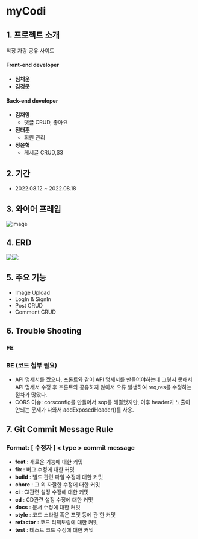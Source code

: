 # myCodi
## 1. 프로젝트 소개
착장 자랑 공유 사이트 

#### Front-end developer
- **심채운**
- **김경문**
#### Back-end developer
- **김재영**
  * 댓글 CRUD, 좋아요
- **전태훈**
  * 회원 관리
- **정윤혁**
  * 게시글 CRUD,S3

## 2. 기간
- 2022.08.12 ~ 2022.08.18

## 3. 와이어 프레임

![image](https://user-images.githubusercontent.com/97393364/194734449-1f258532-7128-444c-ba88-7231939dde61.png)
## 4. ERD
![](table.png)![](class.png)


## 5. 주요 기능
-  Image Upload
-  LogIn & SignIn
-  Post CRUD
-  Comment CRUD


## 6. Trouble Shooting
### FE

### BE (코드 첨부 필요)
- API 명세서를 짰으나, 프론트와 같이 API 명세서를 만들어야하는데 그렇지 못해서  API 명세서 수정 후 프론트와 공유하지 않아서 오류 발생하여 req,res를 수정하는 절차가 많았다.
- CORS 이슈: corsconfig를 만들어서 sop를 해결했지만, 이후 header가 노출이 안되는 문제가 나와서 addExposedHeader()를 사용.




## 7. Git Commit Message Rule

### **Format: [ 수정자 ] < type > commit message**

- **feat** : 새로운 기능에 대한 커밋
- **fix** : 버그 수정에 대한 커밋
- **build** : 빌드 관련 파일 수정에 대한 커밋
- **chore** : 그 외 자잘한 수정에 대한 커밋
- **ci** : CI관련 설정 수정에 대한 커밋
- **cd** : CD관련 설정 수정에 대한 커밋
- **docs** : 문서 수정에 대한 커밋
- **style** : 코드 스타일 혹은 포맷 등에 관 한 커밋
- **refactor** : 코드 리팩토링에 대한 커밋
- **test** : 테스트 코드 수정에 대한 커밋
